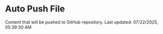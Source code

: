 # Auto Push File

Content that will be pushed to GitHub repository.
Last updated: 07/22/2025, 05:39:30 AM